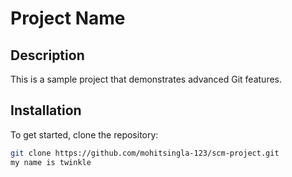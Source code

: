 # Project Name

## Description
This is a sample project that demonstrates advanced Git features.

## Installation
To get started, clone the repository:
```bash
git clone https://github.com/mohitsingla-123/scm-project.git
my name is twinkle

